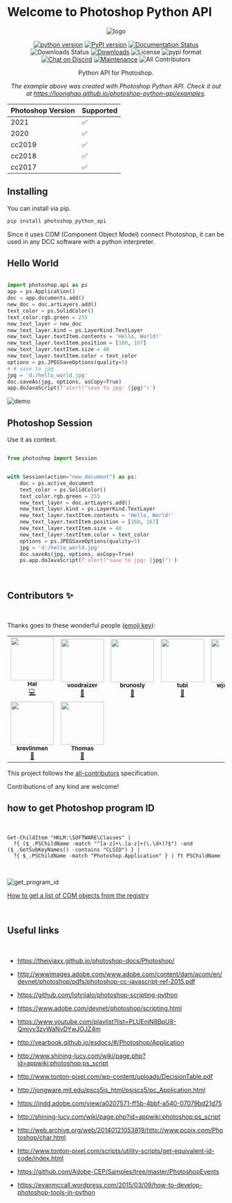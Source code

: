 # Welcome to Photoshop Python API

<p align="center">
<a><img src="https://i.imgur.com/cjp1RH6.png" alt="logo"></a>
</p>

<p align="center">
<a href="https://img.shields.io/pypi/pyversions/photoshop-python-api">
<img src="https://img.shields.io/pypi/pyversions/photoshop-python-api" alt="python version"></a>
<a href="https://badge.fury.io/py/photoshop-python-api">
<img src="https://img.shields.io/pypi/v/photoshop-python-api?color=green" alt="PyPI version"></a>
<a href="https://photoshop-python-api.readthedocs.io/en/master/?badge=master">
<img src="https://readthedocs.org/projects/photoshop-python-api/badge/?version=master" alt="Documentation Status"></a>
<a><img src="https://img.shields.io/pypi/dw/photoshop-python-api" alt="Downloads Status"></a>
<a href="https://pepy.tech/badge/photoshop-python-api">
<img src="https://pepy.tech/badge/photoshop-python-api" alt="Downloads"></a>
<img src="https://img.shields.io/pypi/l/photoshop-python-api" alt="License">
<img src="https://img.shields.io/pypi/format/photoshop-python-api" alt="pypi format">
<a href="https://discord.gg/AnxSa6n">
<img src="https://img.shields.io/discord/724615671400628314" alt="Chat on Discird"></a>
<a href="https://github.com/loonghao/photoshop-python-api/graphs/commit-activity">
<img src="https://img.shields.io/badge/Maintained%3F-yes-green.svg" alt="Maintenance"></a>
<img src="https://img.shields.io/badge/all_contributors-9-orange.svg?style=flat-square" alt="All Contributors">

</p>

<p align="center">Python API for Photoshop.</p>

<p align="center"><em>The example above was created with Photoshop Python API. Check it out at <a href="https://loonghao.github.io/photoshop-python-api/examples">https://loonghao.github.io/photoshop-python-api/examples</a>.</em></p>

| Photoshop Version | Supported          |
| ----------------- | ------------------ |
| 2021              |       ✅           |
| 2020              |       ✅           |
| cc2019            |       ✅           |
| cc2018            |       ✅           |
| cc2017            |       ✅           |



## Installing

You can install via pip.

```cmd
pip install photoshop_python_api
```

Since it uses COM (Component Object Model) connect Photoshop, it can be used 
in any DCC software with a python interpreter.


## Hello World

```python

import photoshop.api as ps
app = ps.Application()
doc = app.documents.add()
new_doc = doc.artLayers.add()
text_color = ps.SolidColor()
text_color.rgb.green = 255
new_text_layer = new_doc
new_text_layer.kind = ps.LayerKind.TextLayer
new_text_layer.textItem.contents = 'Hello, World!'
new_text_layer.textItem.position = [160, 167]
new_text_layer.textItem.size = 40
new_text_layer.textItem.color = text_color
options = ps.JPEGSaveOptions(quality=5)
# # save to jpg
jpg = 'd:/hello_world.jpg'
doc.saveAs(jpg, options, asCopy=True)
app.doJavaScript(f'alert("save to jpg: {jpg}")')

```

![demo](https://i.imgur.com/25TrzbV.gif)


## Photoshop Session

Use it as context.
<br>
```python

from photoshop import Session


with Session(action="new_document") as ps:
    doc = ps.active_document
    text_color = ps.SolidColor()
    text_color.rgb.green = 255
    new_text_layer = doc.artLayers.add()
    new_text_layer.kind = ps.LayerKind.TextLayer
    new_text_layer.textItem.contents = 'Hello, World!'
    new_text_layer.textItem.position = [160, 167]
    new_text_layer.textItem.size = 40
    new_text_layer.textItem.color = text_color
    options = ps.JPEGSaveOptions(quality=5)
    jpg = 'd:/hello_world.jpg'
    doc.saveAs(jpg, options, asCopy=True)
    ps.app.doJavaScript(f'alert("save to jpg: {jpg}")')

```
<br>

## Contributors ✨

<br>

Thanks goes to these wonderful people ([emoji key](https://allcontributors.org/docs/en/emoji-key)):

<!-- ALL-CONTRIBUTORS-LIST:START - Do not remove or modify this section -->
<!-- prettier-ignore-start -->
<!-- markdownlint-disable -->
<table>
  <tr>
    <td align="center"><a href="https://github.com/loonghao"><img src="https://avatars1.githubusercontent.com/u/13111745?v=4?s=100" width="100px;" alt=""/><br /><sub><b>Hal</b></sub></a><br /><a href="https://github.com/loonghao/photoshop-python-api/commits?author=loonghao" title="Code">💻</a></td>
    <td align="center"><a href="https://github.com/voodraizer"><img src="https://avatars0.githubusercontent.com/u/1332729?v=4?s=100" width="100px;" alt=""/><br /><sub><b>voodraizer</b></sub></a><br /><a href="https://github.com/loonghao/photoshop-python-api/issues?q=author%3Avoodraizer" title="Bug reports">🐛</a></td>
    <td align="center"><a href="https://github.com/brunosly"><img src="https://avatars2.githubusercontent.com/u/4326547?v=4?s=100" width="100px;" alt=""/><br /><sub><b>brunosly</b></sub></a><br /><a href="https://github.com/loonghao/photoshop-python-api/issues?q=author%3Abrunosly" title="Bug reports">🐛</a></td>
    <td align="center"><a href="https://github.com/tubi-carrillo"><img src="https://avatars3.githubusercontent.com/u/33004093?v=4?s=100" width="100px;" alt=""/><br /><sub><b>tubi</b></sub></a><br /><a href="https://github.com/loonghao/photoshop-python-api/issues?q=author%3Atubi-carrillo" title="Bug reports">🐛</a></td>
    <td align="center"><a href="https://github.com/wjxiehaixin"><img src="https://avatars0.githubusercontent.com/u/48039822?v=4?s=100" width="100px;" alt=""/><br /><sub><b>wjxiehaixin</b></sub></a><br /><a href="https://github.com/loonghao/photoshop-python-api/issues?q=author%3Awjxiehaixin" title="Bug reports">🐛</a></td>
    <td align="center"><a href="http://it.econline.net"><img src="https://avatars0.githubusercontent.com/u/993544?v=4?s=100" width="100px;" alt=""/><br /><sub><b>罗马钟</b></sub></a><br /><a href="https://github.com/loonghao/photoshop-python-api/issues?q=author%3Aenzozhong" title="Bug reports">🐛</a></td>
    <td align="center"><a href="https://github.com/ClementHector"><img src="https://avatars.githubusercontent.com/u/7068597?v=4?s=100" width="100px;" alt=""/><br /><sub><b>clement</b></sub></a><br /><a href="https://github.com/loonghao/photoshop-python-api/issues?q=author%3AClementHector" title="Bug reports">🐛</a></td>
  </tr>
  <tr>
    <td align="center"><a href="https://github.com/krevlinmen"><img src="https://avatars.githubusercontent.com/u/56278440?v=4?s=100" width="100px;" alt=""/><br /><sub><b>krevlinmen</b></sub></a><br /><a href="https://github.com/loonghao/photoshop-python-api/issues?q=author%3Akrevlinmen" title="Bug reports">🐛</a></td>
    <td align="center"><a href="https://github.com/SThomasN"><img src="https://avatars.githubusercontent.com/u/63218023?v=4?s=100" width="100px;" alt=""/><br /><sub><b>Thomas</b></sub></a><br /><a href="https://github.com/loonghao/photoshop-python-api/issues?q=author%3ASThomasN" title="Bug reports">🐛</a></td>
  </tr>
</table>

<!-- markdownlint-restore -->
<!-- prettier-ignore-end -->

<!-- ALL-CONTRIBUTORS-LIST:END -->

This project follows the [all-contributors](https://allcontributors.org) specification.

Contributions of any kind are welcome!
<br>


## how to get Photoshop program ID
<br>

```
Get-ChildItem "HKLM:\SOFTWARE\Classes" | 
  ?{ ($_.PSChildName -match "^[a-z]+\.[a-z]+(\.\d+)?$") -and ($_.GetSubKeyNames() -contains "CLSID") } | 
  ?{ $_.PSChildName -match "Photoshop.Application" } | ft PSChildName
```
<br>

![get_program_id](https://i.imgur.com/UwPN7qq.png)
<br>

[How to get a list of COM objects from the registry](https://rakhesh.com/powershell/how-to-get-a-list-of-com-objects-from-the-registry/)

<br>

## Useful links
<br>

- https://theiviaxx.github.io/photoshop-docs/Photoshop/
  
- http://wwwimages.adobe.com/www.adobe.com/content/dam/acom/en/devnet/photoshop/pdfs/photoshop-cc-javascript-ref-2015.pdf

- https://github.com/lohriialo/photoshop-scripting-python

- https://www.adobe.com/devnet/photoshop/scripting.html

- https://www.youtube.com/playlist?list=PLUEniN8BpU8-Qmjyv3zyWaNvDYwJOJZ4m

- http://yearbook.github.io/esdocs/#/Photoshop/Application

- http://www.shining-lucy.com/wiki/page.php?id=appwiki:photoshop:ps_script

- http://www.tonton-pixel.com/wp-content/uploads/DecisionTable.pdf

- http://jongware.mit.edu/pscs5js_html/psjscs5/pc_Application.html

- https://indd.adobe.com/view/a0207571-ff5b-4bbf-a540-07079bd21d75

- http://shining-lucy.com/wiki/page.php?id=appwiki:photoshop:ps_script

- http://web.archive.org/web/20140121053819/http://www.pcpix.com/Photoshop/char.html

- http://www.tonton-pixel.com/scripts/utility-scripts/get-equivalent-id-code/index.html

- https://github.com/Adobe-CEP/Samples/tree/master/PhotoshopEvents

- https://evanmccall.wordpress.com/2015/03/09/how-to-develop-photoshop-tools-in-python
